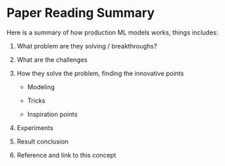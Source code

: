 # Paper Reading Summary
Here is a summary of how production ML models works, things includes:
1. What problem are they solving / breakthroughs?
2. What are the challenges
3. How they solve the problem, finding the innovative points
    
    * Modeling
    
    * Tricks
    
    * Inspiration points
    
4. Experiments
5. Result conclusion
6. Reference and link to this concept

